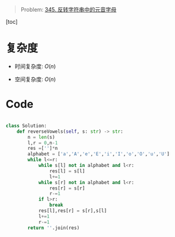 > Problem: [345. 反转字符串中的元音字母](https://leetcode.cn/problems/reverse-vowels-of-a-string/description/)

[toc]

# 复杂度

- 时间复杂度: $O(n)$

- 空间复杂度: $O(n)$

# Code

```Python

class Solution:
    def reverseVowels(self, s: str) -> str:
        n = len(s)
        l,r = 0,n-1
        res =['']*n
        alphabet = ['a','A','e','E','i','I','o','O','u','U']
        while l<=r:
            while s[l] not in alphabet and l<r:
                res[l] = s[l]
                l+=1
            while s[r] not in alphabet and l<r:
                res[r] = s[r]
                r-=1
            if l>r:
                break
            res[l],res[r] = s[r],s[l]
            l+=1
            r-=1
        return ''.join(res)

```
